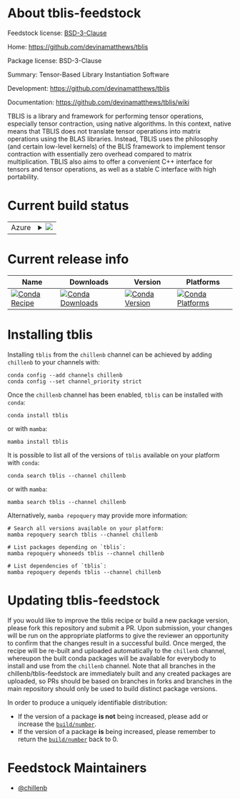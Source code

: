 About tblis-feedstock
=====================

Feedstock license: [BSD-3-Clause](https://github.com/chillenb/tblis-feedstock/blob/main/LICENSE.txt)

Home: https://github.com/devinamatthews/tblis

Package license: BSD-3-Clause

Summary: Tensor-Based Library Instantiation Software

Development: https://github.com/devinamatthews/tblis

Documentation: https://github.com/devinamatthews/tblis/wiki

TBLIS is a library and framework for performing tensor operations,
especially tensor contraction, using native algorithms. In this context,
native means that TBLIS does not translate tensor operations into matrix
operations using the BLAS libraries. Instead, TBLIS uses the philosophy
(and certain low-level kernels) of the BLIS framework to implement tensor
contraction with essentially zero overhead compared to matrix
multiplication. TBLIS also aims to offer a convenient C++ interface for
tensors and tensor operations, as well as a stable C interface with high
portability.


Current build status
====================


<table>
    
  <tr>
    <td>Azure</td>
    <td>
      <details>
        <summary>
          <a href="https://dev.azure.com/christopherhillenbrand/feedstock-builds/_build/latest?definitionId=None&branchName=main">
            <img src="https://dev.azure.com/christopherhillenbrand/feedstock-builds/_apis/build/status/tblis-feedstock?branchName=main">
          </a>
        </summary>
        <table>
          <thead><tr><th>Variant</th><th>Status</th></tr></thead>
          <tbody><tr>
              <td>linux_64</td>
              <td>
                <a href="https://dev.azure.com/christopherhillenbrand/feedstock-builds/_build/latest?definitionId=None&branchName=main">
                  <img src="https://dev.azure.com/christopherhillenbrand/feedstock-builds/_apis/build/status/tblis-feedstock?branchName=main&jobName=linux&configuration=linux%20linux_64_" alt="variant">
                </a>
              </td>
            </tr><tr>
              <td>osx_64</td>
              <td>
                <a href="https://dev.azure.com/christopherhillenbrand/feedstock-builds/_build/latest?definitionId=None&branchName=main">
                  <img src="https://dev.azure.com/christopherhillenbrand/feedstock-builds/_apis/build/status/tblis-feedstock?branchName=main&jobName=osx&configuration=osx%20osx_64_" alt="variant">
                </a>
              </td>
            </tr>
          </tbody>
        </table>
      </details>
    </td>
  </tr>
</table>

Current release info
====================

| Name | Downloads | Version | Platforms |
| --- | --- | --- | --- |
| [![Conda Recipe](https://img.shields.io/badge/recipe-tblis-green.svg)](https://anaconda.org/chillenb/tblis) | [![Conda Downloads](https://img.shields.io/conda/dn/chillenb/tblis.svg)](https://anaconda.org/chillenb/tblis) | [![Conda Version](https://img.shields.io/conda/vn/chillenb/tblis.svg)](https://anaconda.org/chillenb/tblis) | [![Conda Platforms](https://img.shields.io/conda/pn/chillenb/tblis.svg)](https://anaconda.org/chillenb/tblis) |

Installing tblis
================

Installing `tblis` from the `chillenb` channel can be achieved by adding `chillenb` to your channels with:

```
conda config --add channels chillenb
conda config --set channel_priority strict
```

Once the `chillenb` channel has been enabled, `tblis` can be installed with `conda`:

```
conda install tblis
```

or with `mamba`:

```
mamba install tblis
```

It is possible to list all of the versions of `tblis` available on your platform with `conda`:

```
conda search tblis --channel chillenb
```

or with `mamba`:

```
mamba search tblis --channel chillenb
```

Alternatively, `mamba repoquery` may provide more information:

```
# Search all versions available on your platform:
mamba repoquery search tblis --channel chillenb

# List packages depending on `tblis`:
mamba repoquery whoneeds tblis --channel chillenb

# List dependencies of `tblis`:
mamba repoquery depends tblis --channel chillenb
```




Updating tblis-feedstock
========================

If you would like to improve the tblis recipe or build a new
package version, please fork this repository and submit a PR. Upon submission,
your changes will be run on the appropriate platforms to give the reviewer an
opportunity to confirm that the changes result in a successful build. Once
merged, the recipe will be re-built and uploaded automatically to the
`chillenb` channel, whereupon the built conda packages will be available for
everybody to install and use from the `chillenb` channel.
Note that all branches in the chillenb/tblis-feedstock are
immediately built and any created packages are uploaded, so PRs should be based
on branches in forks and branches in the main repository should only be used to
build distinct package versions.

In order to produce a uniquely identifiable distribution:
 * If the version of a package **is not** being increased, please add or increase
   the [``build/number``](https://docs.conda.io/projects/conda-build/en/latest/resources/define-metadata.html#build-number-and-string).
 * If the version of a package **is** being increased, please remember to return
   the [``build/number``](https://docs.conda.io/projects/conda-build/en/latest/resources/define-metadata.html#build-number-and-string)
   back to 0.

Feedstock Maintainers
=====================

* [@chillenb](https://github.com/chillenb/)

